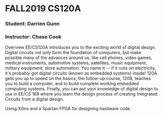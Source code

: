 #  FALL2019 CS120A
### Student: Darrien Gunn 
### Instructor: Chase Cook
Overview EE/CS120A introduces you to the exciting world of digital design. Digital circuits not only form the foundation of computers, but make possible many of the advances around us, like cell phones, video games, medical instruments, automotive systems, satellites, music equipment, military equipment, store automation. You name it -- if it runs on electricity, it's probably got digital circuits (known as embedded systems) inside! 120A gets you up to speed on the basics; the follow-up course, 120B, teaches you to build a computer, and to build complete working embedded computing systems. Finally, you can put your knowledge of digital design to use in EE/CS 168 where you learn the design process of creating Integrated Circuits from a digital design.

Using Xilinx and a Spartan FPGA for designing hardware code. 



